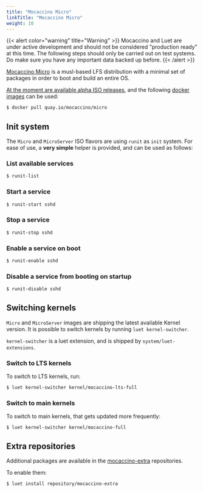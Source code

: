```yaml
---
title: "Mocaccino Micro"
linkTitle: "Mocaccino Micro"
weight: 10
---
```


{{< alert color="warning" title="Warning" >}}
Mocaccino and Luet are under active development and should not be considered "production ready" at this time. The following steps should only be carried out on test systems. Do make sure you have any important data backed up before.
{{< /alert >}}

[Mocaccino Micro](https://github.com/mocaccinoOS/mocaccino-micro) is a musl-based LFS distribution with a minimal set of packages in order to boot and build an entire OS. 

[At the moment are available alpha ISO releases](https://get.mocaccino.org/minio/mocaccino-iso), and the following [docker images](https://quay.io/repository/mocaccino/micro) can be used:

```bash
$ docker pull quay.io/mocaccino/micro
```

## Init system

The `Micro` and `MicroServer` ISO flavors are using `runit` as `init` system. For ease of use, a __very simple__ helper is provided, and can be used as follows:

### List available services

```bash
$ runit-list
```

### Start a service

```bash
$ runit-start sshd
```

### Stop a service

```bash
$ runit-stop sshd
```

### Enable a service on boot

```bash
$ runit-enable sshd
```

### Disable a service from booting on startup

```bash
$ runit-disable sshd
```

## Switching kernels

`Micro` and `MicroServer` images are shipping the latest available Kernel version. It is possible to switch kernels by running `luet kernel-switcher`. 

`kernel-switcher` is a luet extension, and is shipped by `system/luet-extensions`.

### Switch to LTS kernels

To switch to LTS kernels, run:

```bash
$ luet kernel-switcher kernel/mocaccino-lts-full
```

### Switch to main kernels

To switch to main kernels, that gets updated more frequently:

```
$ luet kernel-switcher kernel/mocaccino-full
```

## Extra repositories

Additional packages are available in the [mocaccino-extra](https://github.com/mocaccinoOS/mocaccino-extra) repositories.

To enable them:

```bash
$ luet install repository/mocaccino-extra
```
